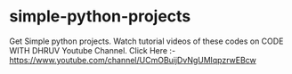 # simple-python-projects
Get Simple python projects.
Watch tutorial videos of these codes on CODE WITH DHRUV Youtube Channel.
Click Here :- https://www.youtube.com/channel/UCmOBuijDvNgUMlqpzrwEBcw
